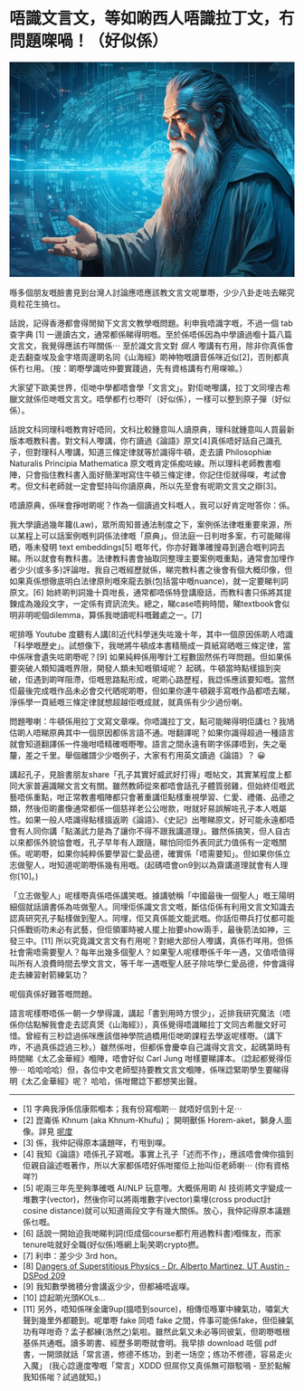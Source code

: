 # 唔識文言文，等如啲西人唔識拉丁文，冇問題㗎喎！（好似係）

![image](./images/confutech.jpg)

喺多個朋友嘅臉書見到台灣人討論應唔應該教文言文呢單嘢，少少八卦走咗去睇究竟粒花生搞乜。

話說，記得香港都會得閒拗下文言文教學嘅問題。利申我唔識字嘅，不過一個 tab 查字典 [1] 一邊讀古文，通常都係睇得明嘅。至於係唔係因為中學讀過嗰十篇八篇文言文，我覺得應該冇咩關係⋯ 至於識文言文對 *個人* 嚟講有冇用，除非你真係會走去翻查埃及金字塔周邊啲名同《山海經》啲神物嘅讀音係咪近似[2]，否則都真係冇乜用。（按：啲嘢學識咗仲要實踐過，先有資格講有冇用㗎嘛。）

大家望下歐美世界，佢哋中學都唔會學「文言文」。對佢哋嚟講，拉丁文同埋古希臘文就係佢哋嘅文言文。唔學都冇乜嘢吖（好似係），一樣可以整到原子彈（好似係）。

話說文科同理科嘅教育好唔同，文科比較鍾意叫人讀原典，理科就鍾意叫人買最新版本嘅教科書。對文科人嚟講，你冇讀過《論語》原文[4]真係唔好話自己識孔子，但對理科人嚟講，知道三條定律就等於識得牛頓，走去讀 Philosophiæ Naturalis Principia Mathematica 原文嘅肯定係痴咗線。所以理科老師教書嗰陣，只會指住教科書入面好簡潔咁寫住牛頓三條定律，你記住佢就得㗎，考試會考。但文科老師就一定會堅持叫你讀原典，所以先至會有呢啲文言文之辯[3]。

唔讀原典，係咪會掙咁啲呢？作為一個讀過文科嘅人，我可以好肯定咁答你：係。

我大學讀過幾年籮(Law)，眾所周知普通法制度之下，案例係法律嘅重要來源，所以某程上可以話案例嘅判詞係法律嘅「原典」。但法庭一日判咁多案，冇可能睇得晒，喺未發明 text embeddings[5] 嘅年代，你亦好難準確搜尋到適合嘅判詞去睇。所以就會有教科書。法律教科書會抽取同整理主要案例嘅重點，通常會加埋作者少少(或多多)評論咁。我自己嘅經歷就係，睇完教科書之後會有個大概印像，但如果真係想徹底明白法律原則嘅來龍去脈(包括當中嘅nuance)，就一定要睇判詞原文。[6] 始終啲判詞幾十頁咁長，通常都唔係特登講廢話，而教科書只係將其提鍊成為幾段文字，一定係有資訊流失。總之，睇case唔夠時間，睇textbook會似明非明呢個dilemma，算係我哋讀呢科嘅難處之一。[7]

呢排喺 Youtube 度聽有人講[8]近代科學迷失咗幾十年，其中一個原因係啲人唔識「科學嘅歷史」。試想像下，我哋將牛頓成本書精簡成一頁紙寫晒嘅三條定律，當中係咪會遺失咗啲嘢呢？[9] 如果純粹係用嚟計工程數固然係冇咩問題。但如果係要突破人類知識嘅界限，開發人類未知嘅領域呢？ 起碼，牛頓當時點樣搵到突破，佢遇到啲咩阻滯，佢嘅思路點形成，呢啲心路歷程，我諗係應該要知嘅。當然佢最後完成嘅作品未必會交代晒呢啲嘢，但如果你連牛頓親手寫嘅作品都唔去睇，淨係學一頁紙嘅三條定律就想超越佢嘅成就，就真係有少少過份喇。

問題嚟喇：牛頓係用拉丁文寫文章㗎。你唔識拉丁文，點可能睇得明佢講乜？我鳩估啲人唔睇原典其中一個原因都係言語不通。咁翻譯呢？如果你識得超過一種語言就會知道翻譯係一件幾咁唔精確嘅嘢嚟。語言之間永遠有啲字係譯唔到，失之毫釐，差之千里。舉個離譜少少嘅例子，大家有冇用英文讀過《論語》？ 😀

講起孔子，見臉書朋友share「孔子其實好威武好打得」嘅帖文，其實某程度上都同大家普遍識睇文言文有關。雖然教師從來都唔會話孔子體質弱雞，但始終佢嘅武藝唔係重點，咁正常教書嗰陣都只會著重講佢點樣重視學習、仁愛、禮儀、品德之類，然後佢啲畫像通常都係一個慈祥老公公咁款，咁就好易誤解咗孔子本人嘅屬性。如果一般人唔識得點樣搵返啲《論語》、《史記》出嚟睇原文，好可能永遠都唔會有人同你講「點滿武力是為了讓你不得不跟我講道理」。雖然係搞笑，但人自古以來都係外貌協會嘅，孔子早年有人跟隨，睇怕同佢外表同武力值係有一定嘅關係。呢啲嘢，如果你純粹係要學習仁愛品德，確實係「唔需要知」。但如果你係立志做聖人，咁知道呢啲嘢係幾有用嘅。(起碼唔會on9到以為齋講道理就會有人理你[10]。)

「立志做聖人」呢樣嘢真係唔係講笑嘅。據講號稱「中國最後一個聖人」嘅王陽明細個就話讀書係為咗做聖人。同埋佢係識文言文嘅，斷估佢係有利用文言文知識去認真研究孔子點樣做到聖人。同埋，佢又真係能文能武嘅。你話佢帶兵打仗都可能只係戰術叻未必有武藝，但佢領軍時被人擺上抬要show兩手，最後箭法如神，三發三中。[11] 所以究竟識文言文有冇用呢？對絕大部份人嚟講，真係冇咩用。但係社會需唔需要聖人？每年出幾多個聖人？如果聖人呢樣嘢係千年一遇，又值唔值得叫所有人浪費時間去學文言文，等千年一遇嘅聖人胚子除咗學仁愛品德，仲會識得走去練習射箭練氣功？

呢個真係好難答嘅問題。

語言呢樣嘢唔係一朝一夕學得識，講起「書到用時方恨少」，近排我研究魔法（唔係你估點解我會走去認真煲《山海經》），真係覺得唔識睇拉丁文同古希臘文好可惜。曾經有三秒諗過係咪應該借神學院過橋用佢哋啲課程去學返呢樣嘢。（講下咋，不過真係諗過三秒。）雖然係咁，但都係會慶幸自己識得文言文，起碼第時有時間睇《太乙金華經》嗰陣，唔會好似 Carl Jung 咁樣要睇譯本。（諗起都覺得佢慘⋯ 哈哈哈哈）但，各位中文老師堅持要教文言文嗰陣，係咪諗緊啲學生要睇得明《太乙金華經》呢？ 哈哈，係咁爾諗下都想笑出聲。

---

- [1] 字典我淨係信康熙嗰本；我有份寫嗰啲⋯ 就唔好信到十足⋯
- [2] 崑崙係 Khnum (aka Khnum-Khufu)； 開明獸係 Horem-aket，獅身人面像。詳見 [呢度](https://hnfong.github.io/public-crap/writings/2021/%E5%B4%91%E5%B4%99\_=\_%E5%9F%83%E5%8F%8A%E9%87%91%E5%AD%97%E5%A1%94.html)
- [3] 係，我仲記得原本議題咩，冇甩到㗎。
- [4] 我知《論語》唔係孔子寫嘅。事實上孔子「述而不作」，應該唔會俾你搵到佢親自論述嘅著作，所以大家都係唔好係咁擺佢上抬叫佢老師喇⋯ (你有資格咩?)
- [5] 呢兩三年先至夠準確嘅 AI/NLP 玩意嚟。大概係用啲 AI 技術將文字變成一堆數字(vector)，然後你可以將兩堆數字(vector)乘埋(cross product計cosine distance)就可以知道兩段文字有幾大關係。放心，我仲記得原本議題係乜嘅。
- [6] 話說一開始迫我哋睇判詞(佢成個course都冇用過教科書)嗰條友，而家tenure咗就好全職(好似係)喺網上恥笑啲crypto撚。
- [7] 利申：差少少 3rd hon。
- [8] [Dangers of Superstitious Physics - Dr. Alberto Martinez, UT Austin - DSPod 209](https://www.youtube.com/watch?v=DBE35j9wFQs)
- [9] 我知數學微積分會講返少少，但都補唔返㗎。
- [10] 諗起啲光頭KOLs...
- [11] 另外，唔知係咪金庸9up(搵唔到source)，相傳佢喺軍中練氣功，嘯氣大聲到幾里外都聽到。呢單嘢 fake 同唔 fake 之間，件事可能係fake，但佢練氣功有咩咁奇？孟子都練(浩然之)氣啦。雖然此氣又未必等同彼氣，但啲嘢嘅根基係共通嘅。讀多啲書、經歷多啲嘢就會明。我早排 download 咗個 pdf 書，一開頭就話「常言道，修德不练功，到老一场空；练功不修德，容易走火入魔」 (我心諗邊度嚟嘅「常言」XDDD 但屌你又真係無可辯駁喎 - 至於點解我知係啱？試過就知。)
